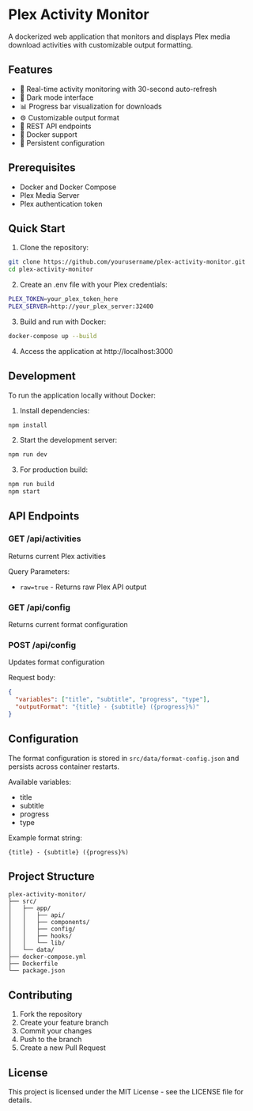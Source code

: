 # Plex Activity Monitor

A dockerized web application that monitors and displays Plex media download activities with customizable output formatting.

## Features

- 🔄 Real-time activity monitoring with 30-second auto-refresh
- 🌙 Dark mode interface
- 📊 Progress bar visualization for downloads
- ⚙️ Customizable output format
- 🔌 REST API endpoints
- 🐳 Docker support
- 💾 Persistent configuration

## Prerequisites

- Docker and Docker Compose
- Plex Media Server
- Plex authentication token

## Quick Start

1. Clone the repository:

```bash
git clone https://github.com/yourusername/plex-activity-monitor.git
cd plex-activity-monitor
```

2. Create an .env file with your Plex credentials:

```bash
PLEX_TOKEN=your_plex_token_here
PLEX_SERVER=http://your_plex_server:32400
```

3. Build and run with Docker:

```bash
docker-compose up --build
```

4. Access the application at http://localhost:3000

## Development

To run the application locally without Docker:

1. Install dependencies:

```bash
npm install
```

2. Start the development server:

```bash
npm run dev
```

3. For production build:

```bash
npm run build
npm start
```

## API Endpoints

### GET /api/activities

Returns current Plex activities

Query Parameters:

- `raw=true` - Returns raw Plex API output

### GET /api/config

Returns current format configuration

### POST /api/config

Updates format configuration

Request body:

```json
{
  "variables": ["title", "subtitle", "progress", "type"],
  "outputFormat": "{title} - {subtitle} ({progress}%)"
}
```

## Configuration

The format configuration is stored in `src/data/format-config.json` and persists across container restarts.

Available variables:

- title
- subtitle
- progress
- type

Example format string:

```
{title} - {subtitle} ({progress}%)
```

## Project Structure

```
plex-activity-monitor/
├── src/
│   ├── app/
│   │   ├── api/
│   │   ├── components/
│   │   ├── config/
│   │   ├── hooks/
│   │   └── lib/
│   └── data/
├── docker-compose.yml
├── Dockerfile
└── package.json
```

## Contributing

1. Fork the repository
2. Create your feature branch
3. Commit your changes
4. Push to the branch
5. Create a new Pull Request

## License

This project is licensed under the MIT License - see the LICENSE file for details.
